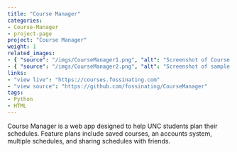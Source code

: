 ```yaml
---
title: "Course Manager"
categories:
- Course-Manager
- project-page
project: "Course Manager"
weight: 1
related_images:
- { "source": "/imgs/CourseManager1.png", "alt": "Screenshot of Course Manager search functionality"}
- { "source": "/imgs/CourseManager2.png", "alt": "Screenshot of sample schedule in Course Manager"}
links:
- "view live": "https://courses.fossinating.com"
- "view source": "https://github.com/fossinating/CourseManager"
tags:
- Python
- HTML
---
```

Course Manager is a web app designed to help UNC students plan their schedules. Feature plans include saved courses, an accounts system, multiple schedules, and sharing schedules with friends.
